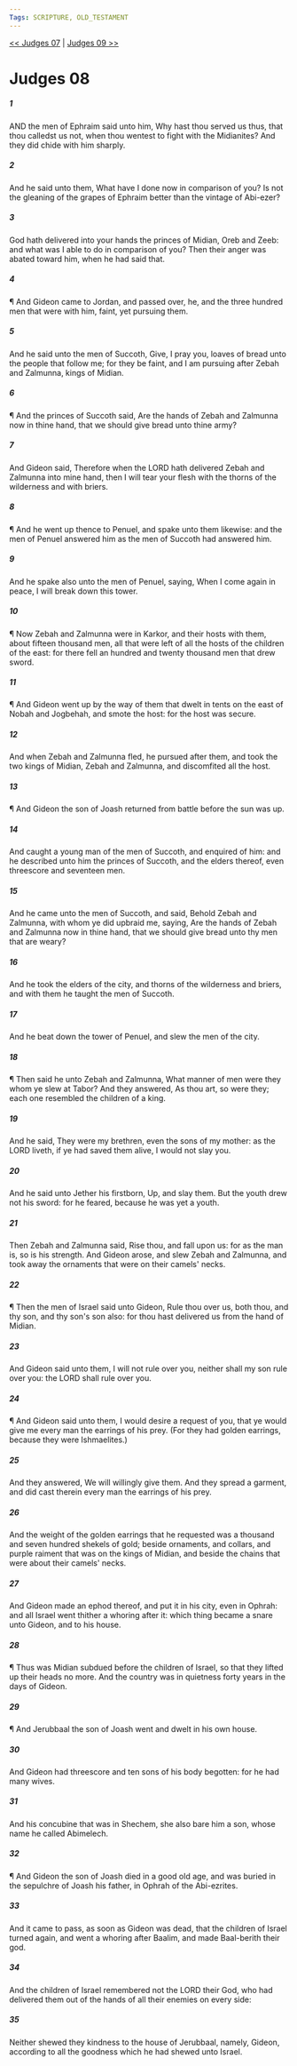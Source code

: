 ```yaml
---
Tags: SCRIPTURE, OLD_TESTAMENT
---
```


[<< Judges 07](OLD_TESTAMENT/07_Judges/Judges_07.md) | [Judges 09 >>](OLD_TESTAMENT/07_Judges/Judges_09.md)

# Judges 08

##### 1
 AND the men of Ephraim said unto him, Why hast thou served us thus, that thou calledst us not, when thou wentest to fight with the Midianites?  And they did chide with him sharply.
##### 2
 And he said unto them, What have I done now in comparison of you?  Is not the gleaning of the grapes of Ephraim better than the vintage of Abi-ezer?
##### 3
 God hath delivered into your hands the princes of Midian, Oreb and Zeeb: and what was I able to do in comparison of you?  Then their anger was abated toward him, when he had said that.
##### 4
 ¶ And Gideon came to Jordan, and passed over, he, and the three hundred men that were with him, faint, yet pursuing them.
##### 5
 And he said unto the men of Succoth, Give, I pray you, loaves of bread unto the people that follow me; for they be faint, and I am pursuing after Zebah and Zalmunna, kings of Midian.
##### 6
 ¶ And the princes of Succoth said, Are the hands of Zebah and Zalmunna now in thine hand, that we should give bread unto thine army?
##### 7
 And Gideon said, Therefore when the LORD hath delivered Zebah and Zalmunna into mine hand, then I will tear your flesh with the thorns of the wilderness and with briers.
##### 8
 ¶ And he went up thence to Penuel, and spake unto them likewise: and the men of Penuel answered him as the men of Succoth had answered him.
##### 9
 And he spake also unto the men of Penuel, saying, When I come again in peace, I will break down this tower.
##### 10
 ¶ Now Zebah and Zalmunna were in Karkor, and their hosts with them, about fifteen thousand men, all that were left of all the hosts of the children of the east: for there fell an hundred and twenty thousand men that drew sword.
##### 11
 ¶ And Gideon went up by the way of them that dwelt in tents on the east of Nobah and Jogbehah, and smote the host: for the host was secure.
##### 12
 And when Zebah and Zalmunna fled, he pursued after them, and took the two kings of Midian, Zebah and Zalmunna, and discomfited all the host.
##### 13
 ¶ And Gideon the son of Joash returned from battle before the sun was up.
##### 14
 And caught a young man of the men of Succoth, and enquired of him: and he described unto him the princes of Succoth, and the elders thereof, even threescore and seventeen men.
##### 15
 And he came unto the men of Succoth, and said, Behold Zebah and Zalmunna, with whom ye did upbraid me, saying, Are the hands of Zebah and Zalmunna now in thine hand, that we should give bread unto thy men that are weary?
##### 16
 And he took the elders of the city, and thorns of the wilderness and briers, and with them he taught the men of Succoth.
##### 17
 And he beat down the tower of Penuel, and slew the men of the city.
##### 18
 ¶ Then said he unto Zebah and Zalmunna, What manner of men were they whom ye slew at Tabor?  And they answered, As thou art, so were they; each one resembled the children of a king.
##### 19
 And he said, They were my brethren, even the sons of my mother: as the LORD liveth, if ye had saved them alive, I would not slay you.
##### 20
 And he said unto Jether his firstborn, Up, and slay them.  But the youth drew not his sword: for he feared, because he was yet a youth.
##### 21
 Then Zebah and Zalmunna said, Rise thou, and fall upon us: for as the man is, so is his strength.  And Gideon arose, and slew Zebah and Zalmunna, and took away the ornaments that were on their camels' necks.
##### 22
 ¶ Then the men of Israel said unto Gideon, Rule thou over us, both thou, and thy son, and thy son's son also: for thou hast delivered us from the hand of Midian.
##### 23
 And Gideon said unto them, I will not rule over you, neither shall my son rule over you: the LORD shall rule over you.
##### 24
 ¶ And Gideon said unto them, I would desire a request of you, that ye would give me every man the earrings of his prey.  (For they had golden earrings, because they were Ishmaelites.)
##### 25
 And they answered, We will willingly give them.  And they spread a garment, and did cast therein every man the earrings of his prey.
##### 26
 And the weight of the golden earrings that he requested was a thousand and seven hundred shekels of gold; beside ornaments, and collars, and purple raiment that was on the kings of Midian, and beside the chains that were about their camels' necks.
##### 27
 And Gideon made an ephod thereof, and put it in his city, even in Ophrah: and all Israel went thither a whoring after it: which thing became a snare unto Gideon, and to his house.
##### 28
 ¶ Thus was Midian subdued before the children of Israel, so that they lifted up their heads no more.  And the country was in quietness forty years in the days of Gideon.
##### 29
 ¶ And Jerubbaal the son of Joash went and dwelt in his own house.
##### 30
 And Gideon had threescore and ten sons of his body begotten: for he had many wives.
##### 31
 And his concubine that was in Shechem, she also bare him a son, whose name he called Abimelech.
##### 32
 ¶ And Gideon the son of Joash died in a good old age, and was buried in the sepulchre of Joash his father, in Ophrah of the Abi-ezrites.
##### 33
 And it came to pass, as soon as Gideon was dead, that the children of Israel turned again, and went a whoring after Baalim, and made Baal-berith their god.
##### 34
 And the children of Israel remembered not the LORD their God, who had delivered them out of the hands of all their enemies on every side:
##### 35
 Neither shewed they kindness to the house of Jerubbaal, namely, Gideon, according to all the goodness which he had shewed unto Israel.

